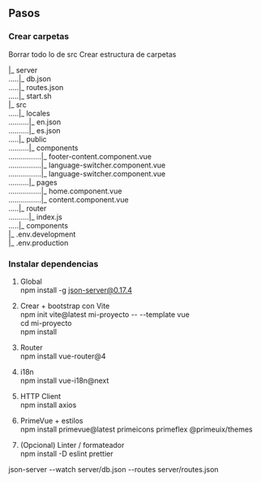 ## Pasos

### Crear carpetas
Borrar todo lo de src
Crear estructura de carpetas

|_ server<br>
.....|_ db.json<br>
.....|_ routes.json<br>
.....|_ start.sh<br>
|_ src<br>
.....|_ locales<br>
..........|_ en.json<br>
..........|_ es.json<br>
.....|_ public<br>
..........|_ components<br>
................|_ footer-content.component.vue<br>
................|_ language-switcher.component.vue<br>
................|_ language-switcher.component.vue<br>
..........|_ pages<br>
................|_ home.component.vue<br>
................|_ content.component.vue<br>
.....|_ router<br>
..........|_ index.js<br>
.....|_ components<br>
|_ .env.development<br>
|_ .env.production<br>

### Instalar dependencias

1. Global<br>
npm install -g json-server@0.17.4

2. Crear + bootstrap con Vite<br>
npm init vite@latest mi-proyecto -- --template vue<br>
cd mi-proyecto<br>
npm install

3. Router<br>
npm install vue-router@4

4. i18n<br>
npm install vue-i18n@next

5. HTTP Client<br>
npm install axios

6. PrimeVue + estilos<br>
npm install primevue@latest primeicons primeflex @primeuix/themes

7. (Opcional) Linter / formateador <br>
npm install -D eslint prettier



json-server --watch server/db.json --routes server/routes.json